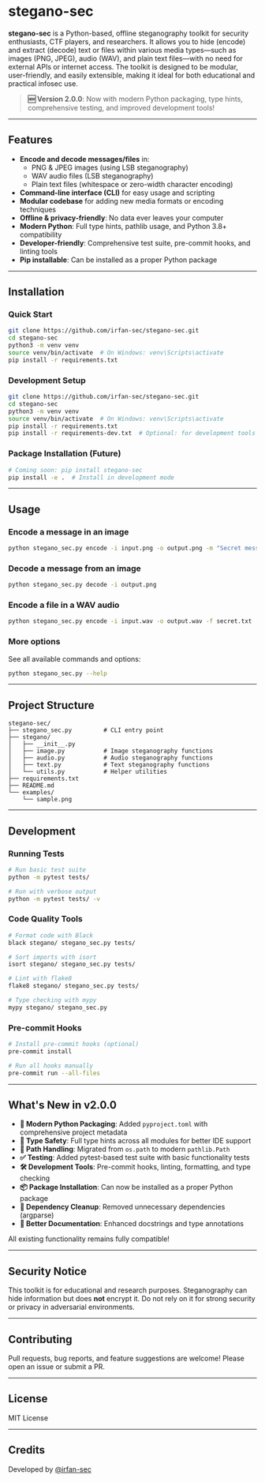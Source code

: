 # stegano-sec

**stegano-sec** is a Python-based, offline steganography toolkit for security enthusiasts, CTF players, and researchers. It allows you to hide (encode) and extract (decode) text or files within various media types—such as images (PNG, JPEG), audio (WAV), and plain text files—with no need for external APIs or internet access. The toolkit is designed to be modular, user-friendly, and easily extensible, making it ideal for both educational and practical infosec use.

> **🆕 Version 2.0.0**: Now with modern Python packaging, type hints, comprehensive testing, and improved development tools!

---

## Features

- **Encode and decode messages/files** in:
  - PNG & JPEG images (using LSB steganography)
  - WAV audio files (LSB steganography)
  - Plain text files (whitespace or zero-width character encoding)
- **Command-line interface (CLI)** for easy usage and scripting
- **Modular codebase** for adding new media formats or encoding techniques
- **Offline & privacy-friendly**: No data ever leaves your computer
- **Modern Python**: Full type hints, pathlib usage, and Python 3.8+ compatibility
- **Developer-friendly**: Comprehensive test suite, pre-commit hooks, and linting tools
- **Pip installable**: Can be installed as a proper Python package

---

## Installation

### Quick Start
```bash
git clone https://github.com/irfan-sec/stegano-sec.git
cd stegano-sec
python3 -m venv venv
source venv/bin/activate  # On Windows: venv\Scripts\activate
pip install -r requirements.txt
```

### Development Setup
```bash
git clone https://github.com/irfan-sec/stegano-sec.git
cd stegano-sec
python3 -m venv venv
source venv/bin/activate  # On Windows: venv\Scripts\activate
pip install -r requirements.txt
pip install -r requirements-dev.txt  # Optional: for development tools
```

### Package Installation (Future)
```bash
# Coming soon: pip install stegano-sec
pip install -e .  # Install in development mode
```

---

## Usage

### Encode a message in an image

```bash
python stegano_sec.py encode -i input.png -o output.png -m "Secret message here"
```

### Decode a message from an image

```bash
python stegano_sec.py decode -i output.png
```

### Encode a file in a WAV audio

```bash
python stegano_sec.py encode -i input.wav -o output.wav -f secret.txt
```

### More options

See all available commands and options:

```bash
python stegano_sec.py --help
```

---

## Project Structure

```
stegano-sec/
├── stegano_sec.py         # CLI entry point
├── stegano/
│   ├── __init__.py
│   ├── image.py           # Image steganography functions
│   ├── audio.py           # Audio steganography functions
│   ├── text.py            # Text steganography functions
│   └── utils.py           # Helper utilities
├── requirements.txt
├── README.md
└── examples/
    └── sample.png
```

---

## Development

### Running Tests
```bash
# Run basic test suite
python -m pytest tests/

# Run with verbose output
python -m pytest tests/ -v
```

### Code Quality Tools
```bash
# Format code with Black
black stegano/ stegano_sec.py tests/

# Sort imports with isort
isort stegano/ stegano_sec.py tests/

# Lint with flake8
flake8 stegano/ stegano_sec.py tests/

# Type checking with mypy
mypy stegano/ stegano_sec.py
```

### Pre-commit Hooks
```bash
# Install pre-commit hooks (optional)
pre-commit install

# Run all hooks manually
pre-commit run --all-files
```

---

## What's New in v2.0.0

- **🔧 Modern Python Packaging**: Added `pyproject.toml` with comprehensive project metadata
- **🎯 Type Safety**: Full type hints across all modules for better IDE support
- **📁 Path Handling**: Migrated from `os.path` to modern `pathlib.Path`
- **✅ Testing**: Added pytest-based test suite with basic functionality tests
- **🛠️ Development Tools**: Pre-commit hooks, linting, formatting, and type checking
- **📦 Package Installation**: Can now be installed as a proper Python package
- **🧹 Dependency Cleanup**: Removed unnecessary dependencies (argparse)
- **📝 Better Documentation**: Enhanced docstrings and type annotations

All existing functionality remains fully compatible!

---

## Security Notice

This toolkit is for educational and research purposes. Steganography can hide information but does **not** encrypt it. Do not rely on it for strong security or privacy in adversarial environments.

---

## Contributing

Pull requests, bug reports, and feature suggestions are welcome! Please open an issue or submit a PR.

---

## License

MIT License

---

## Credits

Developed by [@irfan-sec](https://github.com/irfan-sec)
